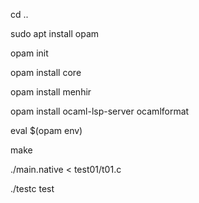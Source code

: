 cd ..

sudo apt install opam

opam init

opam install core

opam install menhir

opam install ocaml-lsp-server ocamlformat

eval $(opam env)

make

./main.native < test01/t01.c

./testc test